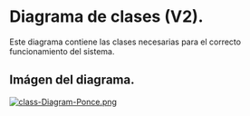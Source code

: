 # **Diagrama de clases (V2).**

Este diagrama contiene las clases necesarias para el correcto funcionamiento del sistema.

## Imágen del diagrama.
[![class-Diagram-Ponce.png](https://i.postimg.cc/mZQnYhWc/class-Diagram-Ponce.png)](https://postimg.cc/w3jFHqvH)
